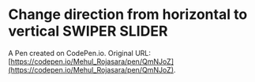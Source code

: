 # Change direction from horizontal to vertical SWIPER SLIDER

A Pen created on CodePen.io. Original URL: [https://codepen.io/Mehul_Rojasara/pen/QmNJoZ](https://codepen.io/Mehul_Rojasara/pen/QmNJoZ).


